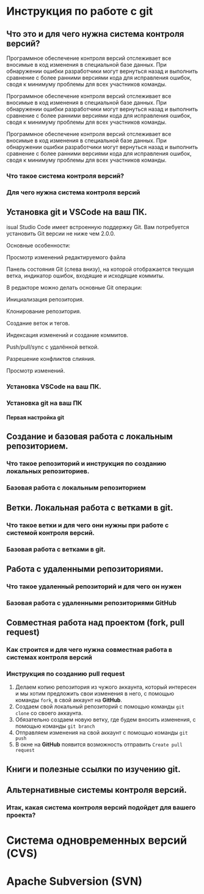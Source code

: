 # Инструкция по работе с git

## Что это и для чего нужна система контроля версий?
Программное обеспечение контроля версий отслеживает все вносимые в код изменения в специальной базе данных. При обнаружении ошибки разработчики могут вернуться назад и выполнить сравнение с более ранними версиями кода для исправления ошибок, сводя к минимуму проблемы для всех участников команды.

Программное обеспечение контроля версий отслеживает все вносимые в код изменения в специальной базе данных. При обнаружении ошибки разработчики могут вернуться назад и выполнить сравнение с более ранними версиями кода для исправления ошибок, сводя к минимуму проблемы для всех участников команды.

Программное обеспечение контроля версий отслеживает все вносимые в код изменения в специальной базе данных. При обнаружении ошибки разработчики могут вернуться назад и выполнить сравнение с более ранними версиями кода для исправления ошибок, сводя к минимуму проблемы для всех участников команды.

### Что такое система контроля версий?

### Для чего нужна система контроля версий

## Установка git и VSCode на ваш ПК.

isual Studio Code имеет встроенную поддержку Git. Вам потребуется установить Git версии не ниже чем 2.0.0.

Основные особенности:

Просмотр изменений редактируемого файла

Панель состояния Git (слева внизу), на которой отображается текущая ветка, индикатор ошибок, входящие и исходящие коммиты.

В редакторе можно делать основные Git операции:

Инициализация репозитория.

Клонирование репозитория.

Создание веток и тегов.

Индексация изменений и создание коммитов.

Push/pull/sync с удалённой веткой.

Разрешение конфликтов слияния.

Просмотр изменений.



### Установка VSCode на ваш ПК.

### Установка git на ваш ПК

#### Первая настройка git

## Создание и базовая работа с локальным репозиторием.

### Что такое репозиторий и инструкция по созданию локальных репозиториев.

### Базовая работа с локальным репозиторием

## Ветки. Локальная работа с ветками в git.

### Что такое ветки и для чего они нужны при работе с системой контроля версий.

### Базовая работа с ветками в git.

## Работа с удаленными репозиториями.

### Что такое удаленный репозиторий и для чего он нужен

### Базовая работа с удаленными репозиториями GitHub

## Совместная работа над проектом (fork, pull request)

### Как строится и для чего нужна совместная работа в системах контроля версий

### Инструкция по созданию pull request
1. Делаем копию репозитория из чужого аккаунта, который интересен и мы хотим предложить свои изменения в него, с помощью команды `fork`, в свой аккаунт на **GitHub**.
2. Создаем свой локальный репозиторий с помощью команды `git clone` со своего аккаунта.
3. Обязательно создаем новую ветку, где будем вносить изменения, с помощью команды `git branch`
4. Отправляем изменения на свой аккаунт с помощью команды `git push`
5. В окне на **GitHub** появится возможность отправить `Create pull request` 

## Книги и полезные ссылки по изучению git.

## Альтернативные системы контроля версий.

### Итак, какая система контроля версий подойдет для вашего проекта?

# Система одновременных версий (CVS)

# Apache Subversion (SVN)

